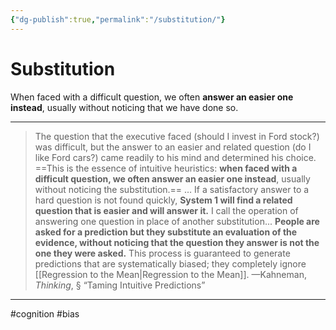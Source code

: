 ```yaml
---
{"dg-publish":true,"permalink":"/substitution/"}
---
```



# Substitution

When faced with a difficult question, we often **answer an easier one instead**, usually without noticing that we have done so.

---

> The question that the executive faced (should I invest in Ford stock?) was difficult, but the answer to an easier and related question (do I like Ford cars?) came readily to his mind and determined his choice. ==This is the essence of intuitive heuristics: **when faced with a difficult question, we often answer an easier one instead**, usually without noticing the substitution.==
> …
> If a satisfactory answer to a hard question is not found quickly, **System 1 will find a related question that is easier and will answer it.** I call the operation of answering one question in place of another substitution... **People are asked for a prediction but they substitute an evaluation of the evidence, without noticing that the question they answer is not the one they were asked.** This process is guaranteed to generate predictions that are systematically biased; they completely ignore [[Regression to the Mean\|Regression to the Mean]]. —Kahneman, *Thinking*, § “Taming Intuitive Predictions”

---
#cognition #bias 

